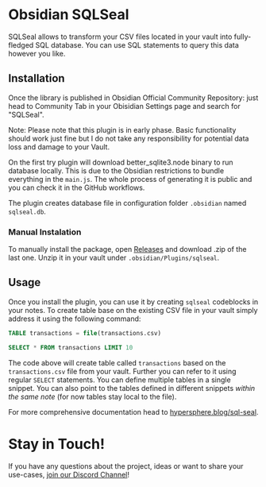 # Obsidian SQLSeal

SQLSeal allows to transform your CSV files located in your vault into fully-fledged SQL database. You can use SQL statements to query this data however you like.

## Installation
Once the library is published in Obsidian Official Community Repository: just head to Community Tab in your Obisidian Settings page and search for "SQLSeal".

Note: Please note that this plugin is in early phase. Basic functionality should work just fine but I do not take any responsibility for potential data loss and damage to your Vault.

On the first try plugin will download better_sqlite3.node binary to run database locally. This is due to the Obsidian restrictions to bundle everything in the `main.js`. The whole process of generating it is public and you can check it in the GitHub workflows.

The plugin creates database file in configuration folder `.obsidian` named `sqlseal.db`.

### Manual Instalation
To manually install the package, open [Releases](https://github.com/h-sphere/sql-seal/releases) and download .zip of the last one. Unzip it in your vault under `.obsidian/Plugins/sqlseal`.


## Usage
Once you install the plugin, you can use it by creating `sqlseal` codeblocks in your notes. To create table base on the existing CSV file in your vault simply address it using the following command:

```sql
TABLE transactions = file(transactions.csv)

SELECT * FROM transactions LIMIT 10
```

The code above will create table called `transactions` based on the `transactions.csv` file from your vault. Further you can refer to it using regular `SELECT` statements.
You can define multiple tables in a single snippet. You can also point to the tables defined in different snippets *within the same note* (for now tables stay local to the file).

For more comprehensive documentation head to [hypersphere.blog/sql-seal](https://hypersphere.blog/sql-seal).


# Stay in Touch!
If you have any questions about the project, ideas or want to share your use-cases, [join our Discord Channel](https://discord.gg/ZMRnFeAWXb)!

